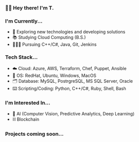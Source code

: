 ### 👋🏿 Hey there! I'm T. 

### I'm Currently...
- 🤔 Exploring new technologies and developing solutions
- 📚 Studying Cloud Computing (B.S.)
- 👨🏿‍💻 Pursuing C++/C#, Java, Git, Jenkins

### Tech Stack...
- ☁️ Cloud: Azure, AWS, Terraform, Chef, Puppet, Ansible
- 🎒 OS: RedHat, Ubuntu, Windows, MacOS
- 🗂 Database: MySQL, PostrgreSQL, MS SQL Server, Oracle
- ⌨️ Scripting/Coding: Python, C++/C#, Ruby, Shell, Bash

### I'm Interested In...
- 🦾 AI (Computer Vision, Predictive Analytics, Deep Learning)
- ⛓ Blockchain

### Projects coming soon...
